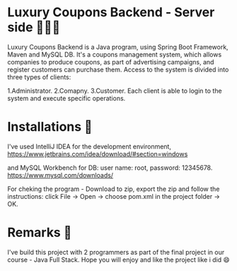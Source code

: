 # Luxury Coupons Backend - Server side 👩🏻‍💻

Luxury Coupons Backend is a Java program, using Spring Boot Framework, Maven and MySQL DB.
It's a coupons management system, which allows companies to produce coupons,
as part of advertising campaigns, and register customers can purchase them.
Access to the system is divided into three types of clients:

1.Administrator.
2.Comapny.
3.Customer.
Each client is able to login to the system and execute specific operations.

# Installations 🔧
I've used IntelliJ IDEA for the development environment,
https://www.jetbrains.com/idea/download/#section=windows

and MySQL Workbench for DB: user name: root, password: 12345678.
https://www.mysql.com/downloads/

For cheking the program - Download to zip, export the zip and follow the instructions:
click File -> Open -> choose pom.xml in the project folder -> OK.

# Remarks 📝
I've build this project with 2 programmers as part of the final project in our course - Java Full Stack.
Hope you will enjoy and like the project like i did 😄
